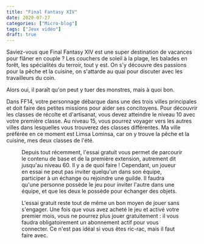 ```yaml
---
title: "Final Fantasy XIV"
date: 2020-07-27
categories: ["Micro-blog"]
tags: ["Jeux vidéo"]
draft: true
---
```


Saviez-vous que Final Fantasy XIV est une super destination de vacances pour flâner en couple ? Les couchers de soleil à la plage, les balades en forêt, les spécialités du terroir, tout y est. On s'y découvre des passions pour la pêche et la cuisine, on s'attarde au quai pour discuter avec les travailleurs du coin.

Alors oui, il paraît qu'on peut y tuer des monstres, mais à quoi bon.

<!--more-->

Dans FF14, votre personnage débarque dans une des trois villes principales et doit faire des petites missions pour aider ses concitoyens. Pour découvrir les classes de récolte et d'artisanat, vous devez atteindre le niveau 10 avec votre première classe. Au niveau 15, vous pourrez voyager vers les autres villes dans lesquelles vous trouverez des classes différentes. Ma ville préférée en ce moment est Limsa Lominsa, car on y trouve la pêche et la cuisine, mes deux classes de l'été.

<Figure src="inventaire.png" caption="Bon appétit." />

Depuis tout récemment, l'essai gratuit vous permet de parcourir le contenu de base et de la première extension, autrement dit jusqu'au niveau 60. Il y a de quoi faire ! Cependant, un joueur en essai ne peut pas inviter quelqu'un dans son équipe, participer à un échange ou rejoindre une guilde. Il faudra qu'une personne possède le jeu pour inviter l'autre dans une équipe, et que les deux le possède pour échanger des objets.

L'essai gratuit reste tout de même un bon moyen de jouer sans s'engager. Une fois que vous avez acheté le jeu et activé votre premier mois, vous ne pourrez plus jouer gratuitement : il vous faudra obligatoirement un abonnement actif pour vous connecter. Ce n'est pas idéal si vous êtes ric-rac, mais il faut faire avec.
